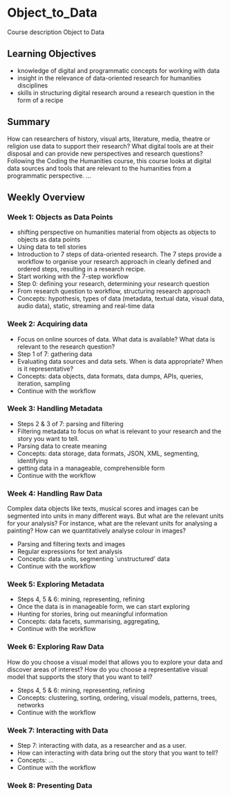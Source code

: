 Object_to_Data
==============

Course description Object to Data

## Learning Objectives

- knowledge of digital and programmatic concepts for working with data
- insight in the relevance of data-oriented research for humanities disciplines
- skills in structuring digital research around a research question in the form of a recipe

## Summary

How can researchers of history, visual arts, literature, media, theatre or religion use data to support their research? What digital tools are at their disposal and can provide new perspectives and research questions? Following the Coding the Humanities course, this course looks at digital data sources and tools that are relevant to the humanities from a programmatic perspective. ...

## Weekly Overview

### Week 1: Objects as Data Points

- shifting perspective on humanities material from objects as objects to objects as data points
- Using data to tell stories
- Introduction to 7 steps of data-oriented research. The 7 steps provide a workflow to organise your research approach in clearly defined and ordered steps, resulting in a research recipe.
- Start working with the 7-step workflow
- Step 0: defining your research, determining your research question
- From research question to workflow, structuring research approach
- Concepts: hypothesis, types of data (metadata, textual data, visual data, audio data), static, streaming and real-time data

### Week 2: Acquiring data

- Focus on online sources of data. What data is available? What data is relevant to the research question?
- Step 1 of 7: gathering data
- Evaluating data sources and data sets. When is data appropriate? When is it representative?
- Concepts: data objects, data formats, data dumps, APIs, queries, iteration, sampling
- Continue with the workflow

### Week 3: Handling Metadata

- Steps 2 & 3 of 7: parsing and filtering
- Filtering metadata to focus on what is relevant to your research and the story you want to tell.
- Parsing data to create meaning
- Concepts: data storage, data formats, JSON, XML, segmenting, identifying
- getting data in a manageable, comprehensible form
- Continue with the workflow

### Week 4: Handling Raw Data

Complex data objects like texts, musical scores and images can be segmented into units in many different ways. But what are the relevant units for your analysis? For instance, what are the relevant units for analysing a painting? How can we quantitatively analyse colour in images?

- Parsing and filtering texts and images
- Regular expressions for text analysis
- Concepts: data units, segmenting `unstructured' data
- Continue with the workflow

### Week 5: Exploring Metadata

- Steps 4, 5 & 6: mining, representing, refining
- Once the data is in manageable form, we can start exploring
- Hunting for stories, bring out meaningful information 
- Concepts: data facets, summarising, aggregating, 
- Continue with the workflow

### Week 6: Exploring Raw Data

How do you choose a visual model that allows you to explore your data and discover areas of interest? How do you choose a representative visual model that supports the story that you want to tell?

- Steps 4, 5 & 6: mining, representing, refining
- Concepts: clustering, sorting, ordering, visual models, patterns, trees, networks
- Continue with the workflow

### Week 7: Interacting with Data

- Step 7: interacting with data, as a researcher and as a user.
- How can interacting with data bring out the story that you want to tell?
- Concepts: ...
- Continue with the workflow

### Week 8: Presenting Data

